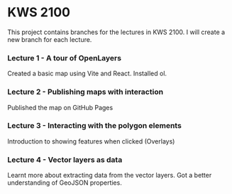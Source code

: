 # KWS 2100

This project contains branches for the lectures in KWS 2100. I will create a new branch for each lecture.

### Lecture 1 - A tour of OpenLayers

Created a basic map using Vite and React. Installed ol.

### Lecture 2 - Publishing maps with interaction

Published the map on GitHub Pages

### Lecture 3 - Interacting with the polygon elements

Introduction to showing features when clicked (Overlays)

### Lecture 4 - Vector layers as data

Learnt more about extracting data from the vector layers. Got a better understanding of GeoJSON properties.
